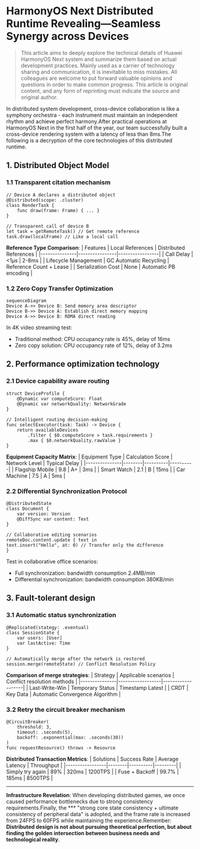 # HarmonyOS Next Distributed Runtime Revealing—Seamless Synergy across Devices

> This article aims to deeply explore the technical details of Huawei HarmonyOS Next system and summarize them based on actual development practices.
> Mainly used as a carrier of technology sharing and communication, it is inevitable to miss mistakes. All colleagues are welcome to put forward valuable opinions and questions in order to make common progress.
> This article is original content, and any form of reprinting must indicate the source and original author.

In distributed system development, cross-device collaboration is like a symphony orchestra - each instrument must maintain an independent rhythm and achieve perfect harmony.After practical operations at HarmonyOS Next in the first half of the year, our team successfully built a cross-device rendering system with a latency of less than 8ms.The following is a decryption of the core technologies of this distributed runtime.

## 1. Distributed Object Model

### 1.1 Transparent citation mechanism
```cangjie
// Device A declares a distributed object
@Distributed(scope: .cluster)
class RenderTask {
    func draw(frame: Frame) { ... }
}

// Transparent call of device B
let task = getRemoteTask() // Get remote reference
task.draw(localFrame) // Like a local call
```

**Reference Type Comparison**:
| Features | Local References | Distributed References |
|---------------|----------------|-----------------|
| Call Delay | <1μs | 2-8ms |
| Lifecycle Management | GC Automatic Recycling | Reference Count + Lease |
| Serialization Cost | None | Automatic PB encoding |

### 1.2 Zero Copy Transfer Optimization
```mermaid
sequenceDiagram
Device A->> Device B: Send memory area descriptor
Device B->> Device A: Establish direct memory mapping
Device A->> Device B: RDMA direct reading
```

In 4K video streaming test:
- Traditional method: CPU occupancy rate is 45%, delay of 16ms
- Zero copy solution: CPU occupancy rate of 12%, delay of 3.2ms

## 2. Performance optimization technology

### 2.1 Device capability aware routing
```cangjie
struct DeviceProfile {
    @Dynamic var computeScore: Float
    @Dynamic var networkQuality: NetworkGrade
}

// Intelligent routing decision-making
func selectExecutor(task: Task) -> Device {
    return availableDevices
        .filter { $0.computeScore > task.requirements }
        .max { $0.networkQuality.rawValue }
}
```

**Equipment Capacity Matrix**:
| Equipment Type | Calculation Score | Network Level | Typical Delay |
|---------------|--------|----------|----------|
| Flagship Mobile | 9.8 | A+ | 3ms |
| Smart Watch | 2.1 | B | 15ms |
| Car Machine | 7.5 | A | 5ms |

### 2.2 Differential Synchronization Protocol
```cangjie
@DistributedState
class Document {
    var version: Version
    @DiffSync var content: Text
}

// Collaborative editing scenarios
remoteDoc.content.update { text in
text.insert("Hello", at: 0) // Transfer only the difference
}
```

Test in collaborative office scenarios:
- Full synchronization: bandwidth consumption 2.4MB/min
- Differential synchronization: bandwidth consumption 380KB/min

## 3. Fault-tolerant design

### 3.1 Automatic status synchronization
```cangjie
@Replicated(stategy: .eventual)
class SessionState {
    var users: [User]
    var lastActive: Time
}

// Automatically merge after the network is restored
session.merge(remoteState) // Conflict Resolution Policy
```

**Comparison of merge strategies**:
| Strategy | Applicable scenarios | Conflict resolution methods |
|---------------|------------------|-------------------|
| Last-Write-Win | Temporary Status | Timestamp Latest |
| CRDT | Key Data | Automatic Convergence Algorithm |

### 3.2 Retry the circuit breaker mechanism
```cangjie
@CircuitBreaker(
    threshold: 3,
    timeout: .seconds(5),
    backoff: .exponential(max: .seconds(30))
)
func requestResource() throws -> Resource
```

**Distributed Transaction Metrics**:
| Solutions | Success Rate | Average Latency | Throughput |
|-----------------|--------|----------|---------|
| Simply try again | 89% | 320ms | 1200TPS |
| Fuse + Backoff | 99.7% | 185ms | 8500TPS |

---

**Infrastructure Revelation**: When developing distributed games, we once caused performance bottlenecks due to strong consistency requirements.Finally, the *** "strong core state consistency + ultimate consistency of peripheral data" is adopted, and the frame rate is increased from 24FPS to 60FPS while maintaining the experience.Remember: **Distributed design is not about pursuing theoretical perfection, but about finding the golden intersection between business needs and technological reality**.
